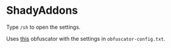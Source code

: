 # ShadyAddons

Type `/sh` to open the settings.

Uses [this](https://github.com/superblaubeere27/obfuscator) obfuscator with the settings in `obfuscator-config.txt`.